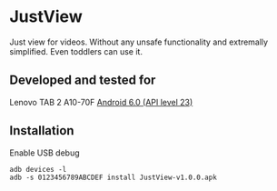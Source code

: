 # JustView

Just view for videos. 
Without any unsafe functionality and extremally simplified.
Even toddlers can use it.


## Developed and tested for

Lenovo TAB 2 A10-70F
[Android 6.0 (API level 23)](https://developer.android.com/studio/releases/platforms#6.0)


## Installation

Enable USB debug

```
adb devices -l
adb -s 0123456789ABCDEF install JustView-v1.0.0.apk 
```

